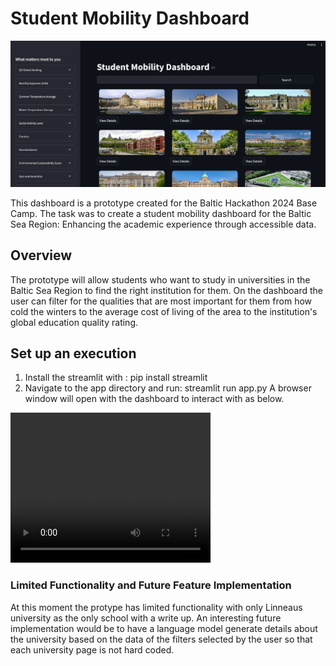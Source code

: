 # Student Mobility Dashboard

![Dashboard](app/media/dashboard.png)

This dashboard is a prototype created for the Baltic Hackathon 2024 Base Camp. The task was to create a student mobility dashboard for the Baltic Sea Region: Enhancing the academic experience through accessible data.

## Overview

The prototype will allow students who want to study in universities in the Baltic Sea Region to find the right institution for them. On the dashboard the user can filter for the qualities that are most important for them from how cold the winters to the average cost of living of the area to the institution's global education quality rating.

## Set up an execution
1. Install the streamlit with :
    pip install streamlit
2. Navigate to the app directory and run:
    streamlit run app.py
    A browser window will open with the dashboard to interact with as below. 

<video width="320" height="240" controls>
  <source src="app/media/dashboard_in_action.mp4" type="video/mp4">
  Your browser does not support the video tag.
</video>

### Limited Functionality and Future Feature Implementation
At this moment the protype has limited functionality with only Linneaus university as the only school with a write up. An interesting future implementation would be to have a language model generate details about the university based on the data of the filters selected by the user so that each university page is not hard coded.
